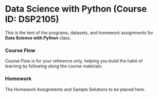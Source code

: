 # Data Science with Python (Course ID: DSP2105)

This is the tent of the programs, datasets, and homework assignments for <b>Data Science with Python</b> class.

### Course Flow

Course Flow is for your reference only, helping you build the habit of learning by following along the course materials.

### Homework

The Homework Assignments and Sample Solutions to be placed here.

